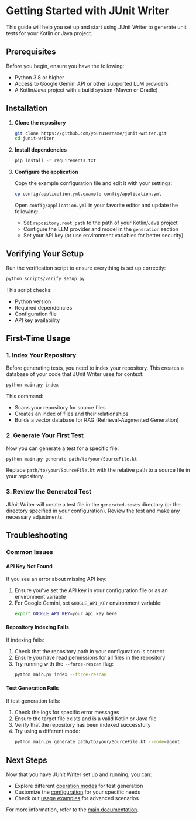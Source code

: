 # Getting Started with JUnit Writer

This guide will help you set up and start using JUnit Writer to generate unit tests for your Kotlin or Java project.

## Prerequisites

Before you begin, ensure you have the following:

- Python 3.8 or higher
- Access to Google Gemini API or other supported LLM providers
- A Kotlin/Java project with a build system (Maven or Gradle)

## Installation

1. **Clone the repository**

   ```bash
   git clone https://github.com/yourusername/junit-writer.git
   cd junit-writer
   ```

2. **Install dependencies**

   ```bash
   pip install -r requirements.txt
   ```

3. **Configure the application**

   Copy the example configuration file and edit it with your settings:

   ```bash
   cp config/application.yml.example config/application.yml
   ```

   Open `config/application.yml` in your favorite editor and update the following:
   
   - Set `repository.root_path` to the path of your Kotlin/Java project
   - Configure the LLM provider and model in the `generation` section
   - Set your API key (or use environment variables for better security)

## Verifying Your Setup

Run the verification script to ensure everything is set up correctly:

```bash
python scripts/verify_setup.py
```

This script checks:
- Python version
- Required dependencies
- Configuration file
- API key availability

## First-Time Usage

### 1. Index Your Repository

Before generating tests, you need to index your repository. This creates a database of your code that JUnit Writer uses for context:

```bash
python main.py index
```

This command:
- Scans your repository for source files
- Creates an index of files and their relationships
- Builds a vector database for RAG (Retrieval-Augmented Generation)

### 2. Generate Your First Test

Now you can generate a test for a specific file:

```bash
python main.py generate path/to/your/SourceFile.kt
```

Replace `path/to/your/SourceFile.kt` with the relative path to a source file in your repository.

### 3. Review the Generated Test

JUnit Writer will create a test file in the `generated-tests` directory (or the directory specified in your configuration). Review the test and make any necessary adjustments.

## Troubleshooting

### Common Issues

#### API Key Not Found

If you see an error about missing API key:

1. Ensure you've set the API key in your configuration file or as an environment variable
2. For Google Gemini, set `GOOGLE_API_KEY` environment variable:
   ```bash
   export GOOGLE_API_KEY=your_api_key_here
   ```

#### Repository Indexing Fails

If indexing fails:

1. Check that the repository path in your configuration is correct
2. Ensure you have read permissions for all files in the repository
3. Try running with the `--force-rescan` flag:
   ```bash
   python main.py index --force-rescan
   ```

#### Test Generation Fails

If test generation fails:

1. Check the logs for specific error messages
2. Ensure the target file exists and is a valid Kotlin or Java file
3. Verify that the repository has been indexed successfully
4. Try using a different mode:
   ```bash
   python main.py generate path/to/your/SourceFile.kt --mode=agent
   ```

## Next Steps

Now that you have JUnit Writer set up and running, you can:

- Explore different [operation modes](operation_modes.md) for test generation
- Customize the [configuration](configuration.md) for your specific needs
- Check out [usage examples](usage_examples.md) for advanced scenarios

For more information, refer to the [main documentation](../README.md).
